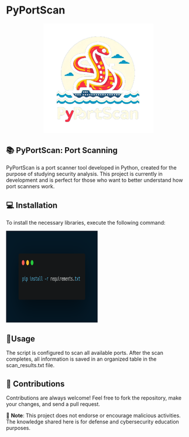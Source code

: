 # PyPortScan
<p align="center">
  <img src="src/logo.png" alt="PyPortScan Logo" width="300" height="300">
</p>

## 📚 PyPortScan: Port Scanning
PyPortScan is a port scanner tool developed in Python, created for the purpose of studying security analysis.
This project is currently in development and is perfect for those who want to better understand how port scanners work.

## 💻 Installation
To install the necessary libraries, execute the following command:

<p align="left">
  <img src="src/carbon.png" alt="Installation" width="250" height="250">
</p>

## 🚩Usage
The script is configured to scan all available ports. After the scan completes, all information is saved in an organized table in the scan_results.txt file.

## 💬 Contributions
Contributions are always welcome! Feel free to fork the repository, make your changes, and send a pull request.


🚨 **Note**: This project does not endorse or encourage malicious activities. The knowledge shared here is for defense and cybersecurity education purposes.
